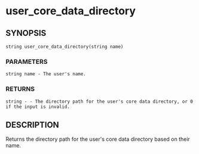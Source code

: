 # user_core_data_directory

## SYNOPSIS

    string user_core_data_directory(string name)

### PARAMETERS

    string name - The user's name.

### RETURNS

    string - - The directory path for the user's core data directory, or 0 if the input is invalid.

## DESCRIPTION

Returns the directory path for the user's core data directory based
on their name.
